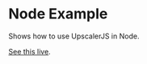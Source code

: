 # Node Example

Shows how to use UpscalerJS in Node.

[See this live](https://githubbox.com/thekevinscott/upscalerjs/tree/main/examples/nodejs).
